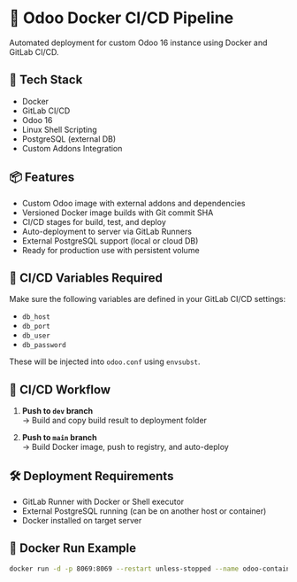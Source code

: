 # 🚀 Odoo Docker CI/CD Pipeline

Automated deployment for custom Odoo 16 instance using Docker and GitLab CI/CD.

## 🔧 Tech Stack

- Docker
- GitLab CI/CD
- Odoo 16
- Linux Shell Scripting
- PostgreSQL (external DB)
- Custom Addons Integration

## 📦 Features

- Custom Odoo image with external addons and dependencies
- Versioned Docker image builds with Git commit SHA
- CI/CD stages for build, test, and deploy
- Auto-deployment to server via GitLab Runners
- External PostgreSQL support (local or cloud DB)
- Ready for production use with persistent volume

## 🔐 CI/CD Variables Required

Make sure the following variables are defined in your GitLab CI/CD settings:

- `db_host`
- `db_port`
- `db_user`
- `db_password`

These will be injected into `odoo.conf` using `envsubst`.

## 🚀 CI/CD Workflow

1. **Push to `dev` branch**  
   → Build and copy build result to deployment folder

2. **Push to `main` branch**  
   → Build Docker image, push to registry, and auto-deploy

## 🛠️ Deployment Requirements

- GitLab Runner with Docker or Shell executor
- External PostgreSQL running (can be on another host or container)
- Docker installed on target server

## 🐳 Docker Run Example

```bash
docker run -d -p 8069:8069 --restart unless-stopped --name odoo-container $IMAGE_TAG
```
